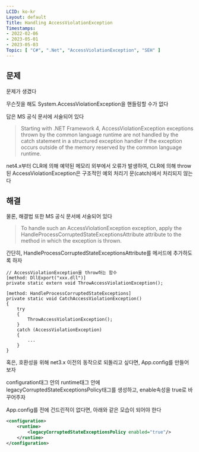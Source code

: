 ```yaml
---
LCID: ko-kr
Layout: default
Title: Handling AccessViolationException
Timestamps:
- 2022-02-06
- 2023-05-01
- 2023-05-03
Topic: [ "C#", ".Net", "AccessViolationException", "SEH" ]
---
```


## 문제

문제가 생겼다

무슨짓을 해도 System.AccessViolationException을 핸들링할 수가 없다

답은 MS 공식 문서에 서술되어 있다

> Starting with .NET Framework 4, 
> AccessViolationException exceptions thrown by the common language runtime are not handled by the catch statement 
> in a structured exception handler if the exception occurs outside of the memory reserved by the common language runtime.

net4.x부터 CLR에 의해 예약된 메모리 외부에서 오류가 발생하여, CLR에 의해 throw된 AccessViolationException은 구조적인 예외 처리기 문(catch)에서 처리되지 않는다

## 해결

물론, 해결법 또한 MS 공식 문서에 서술되어 있다

> To handle such an AccessViolationException exception, 
> apply the HandleProcessCorruptedStateExceptionsAttribute attribute to the method in which the exception is thrown.

간단히, HandleProcessCorruptedStateExceptionsAttribute를 메서드에 추가하도록 하자

```Csharp
// AccessViolationException을 throw하는 함수
[method: DllExport("xxx.dll")]
private static extern void ThrowAccessViolationException();

[method: HandleProcessCorruptedStateExceptions]
private static void CatchAccessViolationException()
{
	try
	{
		ThrowAccessViolationException();
	}
	catch (AccessViolationException)
	{
		...
	}
}
```

혹은, 호환성을 위해 net3.x 이전의 동작으로 되돌리고 싶다면, App.config를 만들어보자

configuration태그 안의 runtime태그 안에 legacyCorruptedStateExceptionsPolicy태그를 생성하고, enable속성을 true로 바꾸어주자

App.config를 전에 건드린적이 없다면, 아래와 같은 모습이 되어야 한다

```xml
<configuration>
	<runtime>
		<legacyCorruptedStateExceptionsPolicy enabled="true"/>
	</runtime>
</configuration>
```
